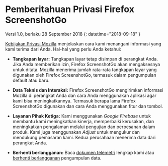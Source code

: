 # Pemberitahuan Privasi Firefox ScreenshotGo

Versi 1.0, berlaku 28 September 2018 
{: datetime="2018-09-18" }

[Kebijakan Privasi Mozilla](https://www.mozilla.org/privacy) menjelaskan cara kami menangani informasi yang kami terima dari Anda. Hal-hal yang perlu Anda ketahui:

* **Tangkapan layar:** Tangkapan layar tetap disimpan di perangkat Anda. Jika Anda memberikan izin, Firefox ScreenshotGo akan mengaksesnya untuk ditata. Mozilla menerima jumlah rata-rata tangkapan layar yang digunakan oleh Firefox ScreenshotGo, termasuk dalam pengumpulan default atau baru.

* **Data Teknis dan Interaksi:** Firefox ScreenshotGo mengirimkan informasi Mozilla di perangkat Anda dan cara Anda menggunakan aplikasi agar kami bisa meningkatkannya. Termasuk berapa lama Firefox ScreenshotGo digunakan dan cara Anda menggunakan fitur dan tombol.

* **Layanan Pihak Ketiga:** Kami menggunakan _Google Firebase_ untuk membantu kami meningkatkan kinerja, memperbaiki kerusakan, dan meningkatkan pengalaman melalui pengujian dan perpesanan dalam produk. Kami juga menggunakan _Adjust_ untuk mengukur dan mendukung pemasaran kami. Kedua perusahaan menerima data dari perangkat Anda.

* **Berhenti berlangganan:** Baca [dokumen telemetri](https://github.com/mozilla-tw/ScreenshotGo/blob/master/Telemetry.md) lengkap kami atau [berhenti berlangganan](https://support.mozilla.org/kb/send-usage-data-firefox-mobile-devices) pengumpulan data.
